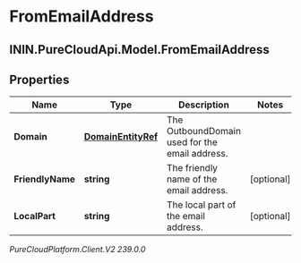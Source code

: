 # FromEmailAddress

## ININ.PureCloudApi.Model.FromEmailAddress

## Properties

|Name | Type | Description | Notes|
|------------ | ------------- | ------------- | -------------|
| **Domain** | [**DomainEntityRef**](DomainEntityRef) | The OutboundDomain used for the email address. | |
| **FriendlyName** | **string** | The friendly name of the email address. | [optional] |
| **LocalPart** | **string** | The local part of the email address. | [optional] |



_PureCloudPlatform.Client.V2 239.0.0_
